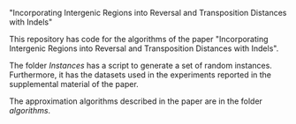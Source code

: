"Incorporating Intergenic Regions into Reversal and Transposition Distances with Indels"

This repository has code for the algorithms of the paper "Incorporating Intergenic Regions into Reversal and Transposition Distances with Indels".

The folder *Instances* has a script to generate a set of random instances. Furthermore, it has the datasets used in the experiments reported in the supplemental material of the paper.

The approximation algorithms described in the paper are in the folder *algorithms*.